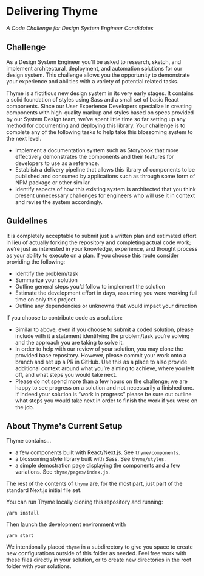 # Delivering Thyme

_A Code Challenge for Design System Engineer Candidates_

## Challenge

As a Design System Engineer you’ll be asked to research, sketch, and implement architectural, deployment, and automation solutions for our design system.
This challenge allows you the opportunity to demonstrate your experience and abilities with a variety of potential related tasks.

Thyme is a fictitious new design system in its very early stages.
It contains a solid foundation of styles using Sass and a small set of basic React components.
Since our User Experience Developers specialize in creating components with high-quality markup and styles based on specs provided by our System Design team, we’ve spent little time so far setting up any method for documenting and deploying this library.
Your challenge is to complete any of the following tasks to help take this blossoming system to the next level.

- Implement a documentation system such as Storybook that more effectively demonstrates the components and their features for developers to use as a reference.
- Establish a delivery pipeline that allows this library of components to be published and consumed by applications such as through some form of NPM package or other similar.
- Identify aspects of how this existing system is architected that you think present unnecessary challenges for engineers who will use it in context and revise the system accordingly.

## Guidelines

It is completely acceptable to submit just a written plan and estimated effort in lieu of  actually forking the repository and completing actual code work; we’re just as interested in your knowledge, experience, and thought process as your ability to execute on a plan. If you choose this route consider providing the following:

- Identify the problem/task
- Summarize your solution
- Outline general steps you’d follow to implement the solution
- Estimate the development effort in days, assuming you were working full time on only this project
- Outline any dependencies or unknowns that would impact your direction

If you choose to contribute code as a solution:

- Similar to above, even if you choose to submit a coded solution, please include with it a statement identifying the problem/task you’re solving and the approach you are taking to solve it.
- In order to help with our review of your solution, you may clone the provided base repository.
  However, please commit your work onto a branch and set up a PR in GitHub.
  Use this as a place to also provide additional context around what you’re aiming to achieve, where you left off, and what steps you would take next.
- Please do not spend more than a few hours on the challenge; we are happy to see progress on a solution and not necessarily a finished one.
  If indeed your solution is “work in progress” please be sure out outline what steps you would take next in order to finish the work if you were on the job.

## About Thyme's Current Setup

Thyme contains...

- a few components built with React/Next.js. See `thyme/components`.
- a blossoming style library built with Sass. See `thyme/styles`.
- a simple demostration page displaying the components and a few variations. See `thyme/pages/index.js`.

The rest of the contents of `thyme` are, for the most part, just part of the standard Next.js initial file set.

You can run Thyme locally cloning this repository and running:

```
yarn install
```

Then launch the development environment with

```
yarn start
```

We intentionally placed `thyme` in a subdirectory to give you space to create new configurations outside of this folder as needed.
Feel free work with these files directly in your solution, or to create new directories in the root folder with your solutions.
